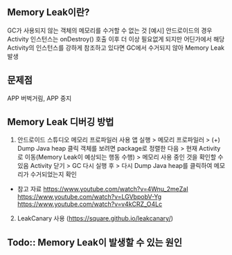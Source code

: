 ## Memory Leak이란?
GC가 사용되지 않는 객체의 메모리를 수거할 수 없는 것
[예시]
안드로이드의 경우 Activity 인스턴스는 onDestroy() 호출 이후 더 이상 필요없게 되지만 어딘가에서 해당 Activity의 인스턴스를 강하게 참조하고 있다면 GC에서 수거되지 않아 Memory Leak 발생

## 문제점
APP 버벅거림, APP 중지

## Memory Leak 디버깅 방법
1. 안드로이드 스튜디오 메모리 프로파일러 사용
앱 실행 > 메모리 프로파일러 > (+) Dump Java heap 클릭
객체를 보려면 package로 정렬한 다음 > 현재 Activity로 이동(Memory Leak이 예상되는 행동 수행) > 메모리 사용 중인 것을 확인할 수 있음
Activity 닫기 > GC 다시 실행 후 > 다시 Dump Java heap를 클릭하여 메모리가 수거되었는지 확인

* 참고 자료
https://www.youtube.com/watch?v=4Wnu_2meZaI
https://www.youtube.com/watch?v=LGVbpobV-Yg
https://www.youtube.com/watch?v=v4kCRZ_O4Lc


2. LeakCanary 사용 (https://square.github.io/leakcanary/)


## Todo:: Memory Leak이 발생할 수 있는 원인
